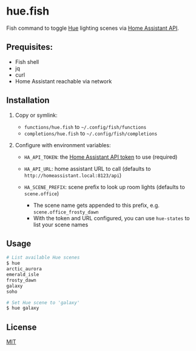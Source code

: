 # hue.fish

Fish command to toggle [Hue](https://www.philips-hue.com/en-us) lighting scenes via [Home Assistant API](https://developers.home-assistant.io/docs/api/rest/).

## Prequisites:

- Fish shell
- jq
- curl
- Home Assistant reachable via network

## Installation

1. Copy or symlink:

    - `functions/hue.fish` to `~/.config/fish/functions`
    - `completions/hue.fish` to `~/.config/fish/completions`

1. Configure with environment variables:

    - `HA_API_TOKEN`: the [Home Assistant API token](https://developers.home-assistant.io/docs/auth_api/#long-lived-access-token) to use (required)

    - `HA_API_URL`: home assistant URL to call (defaults to `http://homeassistant.local:8123/api`)

    - `HA_SCENE_PREFIX`: scene prefix to look up room lights (defaults to `scene.office`)
      - The scene name gets appended to this prefix, e.g. `scene.office_frosty_dawn`
      - With the token and URL configured, you can use `hue-states` to list your scene names

## Usage

```sh
# List available Hue scenes
$ hue
arctic_aurora
emerald_isle
frosty_dawn
galaxy
soho

# Set Hue scene to 'galaxy'
$ hue galaxy
```

## License

[MIT](LICENSE)
